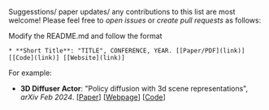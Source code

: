 Suggesstions/ paper updates/ any contributions to this list are most welcome! Please feel free to *open issues* or *create pull requests* as follows: <br> 


Modify the README.md and follow the format 
``` 
* **Short Title**: "TITLE", CONFERENCE, YEAR. [[Paper/PDF](link)] [[Code](link)] [[Website](link)]
``` 
For example:

* **3D Diffuser Actor**: "Policy diffusion with 3d scene representations", *arXiv Feb 2024*. [[Paper](https://arxiv.org/pdf/2402.10885)] [[Webpage](https://3d-diffuser-actor.github.io/)] [[Code](https://github.com/nickgkan/3d_diffuser_actor)]